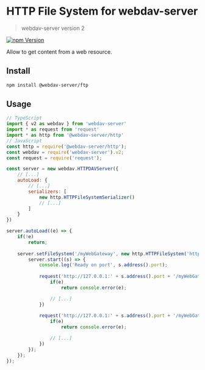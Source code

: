 # HTTP File System for webdav-server
> webdav-server version 2

[![npm Version](https://img.shields.io/npm/v/@webdav-server/http.svg)](https://www.npmjs.com/package/@webdav-server/http)

Allow to get content from a web resource.

## Install

```bash
npm install @webdav-server/ftp
```

## Usage

```javascript
// TypeScript
import { v2 as webdav } from 'webdav-server'
import * as request from 'request'
import * as http from '@webdav-server/http'
// JavaScript
const http = require('@webdav-server/http');
const webdav = require('webdav-server').v2;
const request = require('request');

const server = new webdav.HTTPDAVServer({
    // [...]
    autoLoad: {
        // [...]
        serializers: [
            new http.HTTPFileSystemSerializer()
            // [...]
        ]
    }
})

server.autoLoad((e) => {
    if(!e)
        return;
    
    server.setFileSystem('/myWebGateway', new http.HTTPFileSystem('https://opensource.org/licenses'), () => {
        server.start((s) => {
            console.log('Ready on port', s.address().port);
            
            request('http://127.0.0.1:' + s.address().port + '/myWebGateway/', (e, res, body) => {
                if(e)
                    return console.error(e);

                // [...]
            })
            
            request('http://127.0.0.1:' + s.address().port + '/myWebGateway/BSD-3-Clause', (e, res, body) => {
                if(e)
                    return console.error(e);

                // [...]
            })
        });
    });
});
```
